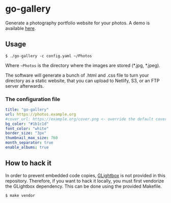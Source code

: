 # go-gallery

Generate a photography portfolio website for your photos. A demo is available [here](https://photos.creekorful.org).

## Usage

```
$ ./go-gallery -c config.yaml ~/Photos
```

Where `~Photos` is the directory where the images are stored (*.jpg, *.jpeg).

The software will generate a bunch of .html and .css file to turn your directory as a static website, that you 
can upload to Netlify, S3, or an FTP server afterwards.

### The configuration file

```yaml
title: "go-gallery"
url: https://photos.example.org
#cover_url: https://example.org/cover.png <- override the default cover
bg_color: "#1b1c1d"
font_color: "white"
border_size: "3px"
thumbnail_max_size: 760
month_separator: true
enable_albums: true
```

## How to hack it

In order to prevent embedded code copies, [GLightbox](https://github.com/biati-digital/glightbox) is not provided in
this repository. Therefore, if you want to hack it locally, you must first vendorize the GLightbox dependency. This can
be done using the provided Makefile.

```
$ make vendor
```
